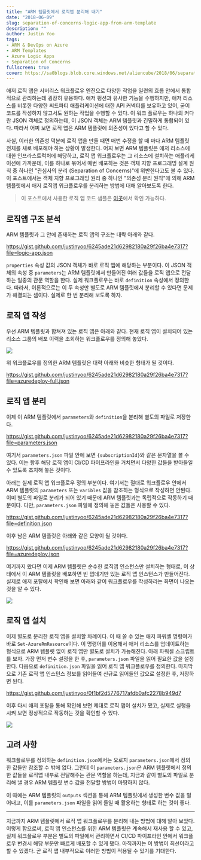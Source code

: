 ```yaml
---
title: "ARM 템플릿에서 로직앱 분리해 내기"
date: "2018-06-09"
slug: separation-of-concerns-logic-app-from-arm-template
description: ""
author: Justin Yoo
tags:
- ARM & DevOps on Azure
- ARM Templates
- Azure Logic Apps
- Separation of Concerns
fullscreen: true
cover: https://sa0blogs.blob.core.windows.net/aliencube/2018/06/separate-of-concerns-logic-app-from-arm-template-00.jpg
---
```


애저 로직 앱은 서버리스 워크플로우 엔진으로 다양한 작업을 일련의 흐름 안에서 통합적으로 관리하는데 굉장히 유용하다. 애저 펑션과 유사한 기능을 수행하지만, 애저 리소스를 비롯한 다양한 써드파티 애플리케이션에 대한 API 커넥터를 보유하고 있어, 굳이 코드를 작성하지 않고서도 원하는 작업을 수행할 수 있다. 이 워크 플로우는 하나의 커다란 JSON 객체로 정의하는데, 이 JSON 객체는 ARM 템플릿과 긴밀하게 통합되어 있다. 따라서 어찌 보면 로직 앱은 ARM 템플릿에 의존성이 있다고 할 수 있다.

사실, 이러한 의존성 덕분에 로직 앱을 만들 때면 매번 수정을 할 때 마다 ARM 템플릿 전체를 새로 배포해야 하는 상황이 발생한다. 어찌 보면 ARM 템플릿은 애저 리소스에 대한 인프라스트럭처에 해당하고, 로직 앱 워크플로우는 그 리소스에 설치하는 애플리케이션에 가까운데, 이를 하나로 묶어서 매번 배포하는 것은 객체 지향 프로그래밍 설계 원칙 중 하나인 "관심사의 분리 (Separation of Concerns)"에 위반한다고도 볼 수 있다. 이 포스트에서는 객체 지향 프로그래밍 원리 중 하나인 "의존성 분리 원칙"에 의해 ARM 템플릿에서 애저 로직앱 워크플로우를 분리하는 방법에 대해 알아보도록 한다.

> 이 포스트에서 사용한 로직 앱 코드 샘플은 [이곳](https://github.com/devkimchi/Separating-Logic-App-from-ARM-Template)에서 확인 가능하다.

## 로직앱 구조 분석

ARM 템플릿과 그 안에 존재하는 로직 앱의 구조는 대략 아래와 같다.

https://gist.github.com/justinyoo/6245ade21d62982180a29f26ba4e7317?file=logic-app.json

`properties` 속성 값의 JSON 객체가 바로 로직 앱에 해당하는 부분이다. 이 JSON 객체의 속성 중 `parameters`는 ARM 템플릿에서 만들어진 여러 값들을 로직 앱으로 전달하는 일종의 관문 역할을 한다. 실제 워크플로우는 바로 `definition` 속성에서 정의한다. 따라서, 이론적으로는 이 두 속성만 별도로 ARM 템플릿에서 분리할 수 있다면 문제가 해결되는 셈이다. 실제로 한 번 분리해 보도록 하자.

## 로직 앱 작성

우선 ARM 템플릿과 합쳐져 있는 로직 앱은 아래와 같다. 현재 로직 앱이 설치되어 있는 리소스 그룹의 배포 이력을 조회하는 워크플로우를 정의해 놓았다.

![](https://sa0blogs.blob.core.windows.net/aliencube/2018/06/separate-of-concerns-logic-app-from-arm-template-01.png)

위 워크플로우를 정의한 ARM 템플릿은 대략 아래와 비슷한 형태가 될 것이다.

https://gist.github.com/justinyoo/6245ade21d62982180a29f26ba4e7317?file=azuredeploy-full.json

## 로직 앱 분리

이제 이 ARM 템플릿에서 `parameters`와 `definition`을 분리해 별도의 파일로 저장한다.

https://gist.github.com/justinyoo/6245ade21d62982180a29f26ba4e7317?file=parameters.json

여기서 `parameters.json` 파일 안에 보면 `{subscriptionId}`와 같은 문자열을 볼 수 있다. 이는 향후 해당 로직 앱이 CI/CD 파이프라인을 거치면서 다양한 값들을 받아들일 수 있도록 조치해 놓은 것이다.

아래는 실제 로직 앱 워크플로우 정의 부분이다. 여기서는 절대로 워크플로우 안에서 ARM 템플릿의 `parameters` 또는 `varibles` 값을 참조하는 형식으로 작성하면 안된다. 이미 별도의 파일로 분리가 되어 있기 때문에 ARM 템플릿과는 독립적으로 작동하기 때문이다. 다만, `parameters.json` 파일에 정의해 놓은 값들은 사용할 수 있다.

https://gist.github.com/justinyoo/6245ade21d62982180a29f26ba4e7317?file=definition.json

이후 남은 ARM 템플릿은 아래와 같은 모양이 될 것이다.

https://gist.github.com/justinyoo/6245ade21d62982180a29f26ba4e7317?file=azuredeploy.json

여기까지 왔다면 이제 ARM 템플릿은 순수한 로직앱 인스턴스만 설치하는 형태로, 이 상태에서 이 ARM 템플릿을 배포하면 빈 껍데기만 있는 로직 앱 인스턴스가 만들어진다. 실제로 애저 포탈에서 학인해 보면 아래와 같이 워크플로우를 작성하라는 화면이 나오는 것을 알 수 있다.

![](https://sa0blogs.blob.core.windows.net/aliencube/2018/06/separate-of-concerns-logic-app-from-arm-template-02.png)

## 로직 앱 설치

이제 별도로 분리한 로직 앱을 설치할 차례이다. 이 때 쓸 수 있는 애저 파워셸 명령여가 바로 `Set-AzureRmResource`이다. 이 명령어를 이용해서 애저 리소스를 업데이트하는 형식으로 ARM 템플릿 없이 로직 앱만 별도로 설치가 가능해진다. 아래 파워셸 스크립트를 보자. 가장 먼저 변수 설정을 한 후, `parameters.json` 파일을 읽어 필요한 값을 설정한다. 다음으로 `definition.json` 파일을 읽어 로직 앱 워크플로우를 정의한다. 마지막으로 기존 로직 앱 인스턴스 정보를 읽어들여 신규로 읽어들인 값으로 설정한 후, 저장하면 된다.

https://gist.github.com/justinyoo/0f1bf2d5776717afdb0afc2278b949d7

이후 다시 애저 포탈을 통해 확인해 보면 제대로 로직 앱이 설치가 됐고, 실제로 실행을 시켜 보면 정상적으로 작동하는 것을 확인할 수 있다.

![](https://sa0blogs.blob.core.windows.net/aliencube/2018/06/separate-of-concerns-logic-app-from-arm-template-03.png)

## 고려 사항

워크플로우를 정의하는 `definition.json`에서는 오로지 `parameters.json`에서 정의한 값들만 참조할 수 밖에 없다. 그런데 이 `parameters.json`은 ARM 템플릿에서 정의한 값들을 로직앱 내부로 전달해주는 관문 역할을 하는데, 지금과 같이 별도의 파일로 분리해 낼 경우 ARM 템플릿 변수 값을 전달할 방법이 마땅하지 않다.

이 때에는 ARM 템플릿의 `outputs` 섹션을 통해 ARM 템플릿에서 생성한 변수 값을 밀어내고, 이를 `parameters.json` 파일을 읽어 들일 때 활용하는 형태로 하는 것이 좋다.

* * *

지금까지 ARM 템플릿에서 로직 앱 워크플로우를 분리해 내는 방법에 대해 알아 보았다. 이렇게 함으로써, 로직 앱 인스턴스를 위한 ARM 템플릿은 계속해서 재사용 할 수 있고, 실제 워크플로우 부분은 별도의 파일에서 관리하면서 CI/CD 파이프라인 안에서 워크플로우 변경시 해당 부분만 빠르게 배포할 수 있게 됐다. 아직까지는 이 방법이 최선이라고 할 수 있겠다. 곧 로직 앱 내부적으로 이러한 방법이 적용될 수 있기를 기대한다.
